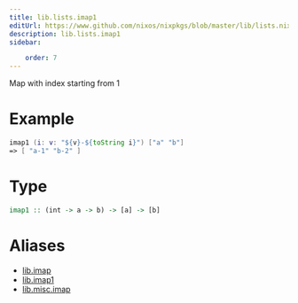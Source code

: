 ```yaml
---
title: lib.lists.imap1
editUrl: https://www.github.com/nixos/nixpkgs/blob/master/lib/lists.nix#L172C11
description: lib.lists.imap1
sidebar:

    order: 7
---
```


Map with index starting from 1

# Example

```nix
imap1 (i: v: "${v}-${toString i}") ["a" "b"]
=> [ "a-1" "b-2" ]
```

# Type

```haskell
imap1 :: (int -> a -> b) -> [a] -> [b]
```


# Aliases

- [lib.imap](reference/lib/lib-imap)
- [lib.imap1](reference/lib/lib-imap1)
- [lib.misc.imap](reference/lib/misc/lib-misc-imap)


